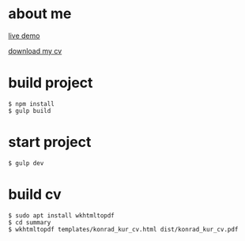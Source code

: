 # about me
[live demo](https://kurkonrad.github.io/summary/)

[download my cv](https://kurkonrad.github.io/summary/dist/konrad_kur_cv.pdf)

# build project
```shell
$ npm install
$ gulp build
```
# start project
```shell
$ gulp dev
```
# build cv
```shell
$ sudo apt install wkhtmltopdf
$ cd summary
$ wkhtmltopdf templates/konrad_kur_cv.html dist/konrad_kur_cv.pdf
```
